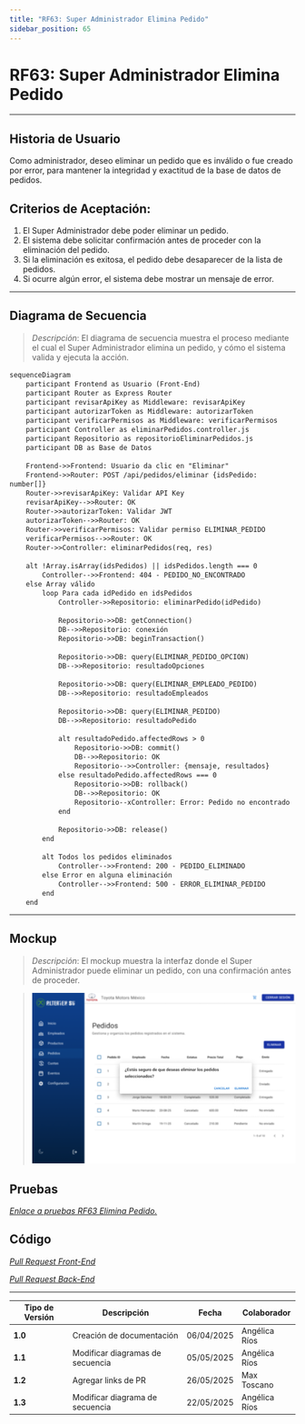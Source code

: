 ```yaml
---
title: "RF63: Super Administrador Elimina Pedido"
sidebar_position: 65
---
```


# RF63: Super Administrador Elimina Pedido

---

## Historia de Usuario

Como administrador, deseo eliminar un pedido que es inválido o fue creado por error, para mantener la integridad y exactitud de la base de datos de pedidos.​

## **Criterios de Aceptación:**

1. El Super Administrador debe poder eliminar un pedido.
2. El sistema debe solicitar confirmación antes de proceder con la eliminación del pedido.
3. Si la eliminación es exitosa, el pedido debe desaparecer de la lista de pedidos.
4. Si ocurre algún error, el sistema debe mostrar un mensaje de error.

---

## **Diagrama de Secuencia**

> _Descripción_: El diagrama de secuencia muestra el proceso mediante el cual el Super Administrador elimina un pedido, y cómo el sistema valida y ejecuta la acción.

```mermaid
sequenceDiagram
    participant Frontend as Usuario (Front-End)
    participant Router as Express Router
    participant revisarApiKey as Middleware: revisarApiKey
    participant autorizarToken as Middleware: autorizarToken
    participant verificarPermisos as Middleware: verificarPermisos
    participant Controller as eliminarPedidos.controller.js
    participant Repositorio as repositorioEliminarPedidos.js
    participant DB as Base de Datos

    Frontend->>Frontend: Usuario da clic en "Eliminar"
    Frontend->>Router: POST /api/pedidos/eliminar {idsPedido: number[]}
    Router->>revisarApiKey: Validar API Key
    revisarApiKey-->>Router: OK
    Router->>autorizarToken: Validar JWT
    autorizarToken-->>Router: OK
    Router->>verificarPermisos: Validar permiso ELIMINAR_PEDIDO
    verificarPermisos-->>Router: OK
    Router->>Controller: eliminarPedidos(req, res)

    alt !Array.isArray(idsPedidos) || idsPedidos.length === 0
        Controller-->>Frontend: 404 - PEDIDO_NO_ENCONTRADO
    else Array válido
        loop Para cada idPedido en idsPedidos
            Controller->>Repositorio: eliminarPedido(idPedido)

            Repositorio->>DB: getConnection()
            DB-->>Repositorio: conexión
            Repositorio->>DB: beginTransaction()

            Repositorio->>DB: query(ELIMINAR_PEDIDO_OPCION)
            DB-->>Repositorio: resultadoOpciones

            Repositorio->>DB: query(ELIMINAR_EMPLEADO_PEDIDO)
            DB-->>Repositorio: resultadoEmpleados

            Repositorio->>DB: query(ELIMINAR_PEDIDO)
            DB-->>Repositorio: resultadoPedido

            alt resultadoPedido.affectedRows > 0
                Repositorio->>DB: commit()
                DB-->>Repositorio: OK
                Repositorio-->>Controller: {mensaje, resultados}
            else resultadoPedido.affectedRows === 0
                Repositorio->>DB: rollback()
                DB-->>Repositorio: OK
                Repositorio--xController: Error: Pedido no encontrado
            end

            Repositorio->>DB: release()
        end

        alt Todos los pedidos eliminados
            Controller-->>Frontend: 200 - PEDIDO_ELIMINADO
        else Error en alguna eliminación
            Controller-->>Frontend: 500 - ERROR_ELIMINAR_PEDIDO
        end
    end
```

---

## **Mockup**

> _Descripción_: El mockup muestra la interfaz donde el Super Administrador puede eliminar un pedido, con una confirmación antes de proceder.

> ![Interfaz de eliminar pedidos](imagenes/RF63EliminaPedido.png)

## **Pruebas**

_<u>[Enlace a pruebas RF63 Elimina Pedido.](https://docs.google.com/spreadsheets/d/1NLGwGrGA5PVOEzLaqxa8Ts1D_Ng3QzzqNKWJYUzxD-M/edit?gid=701264535#gid=701264535)</u>_

## **Código**

_<u>[Pull Request Front-End](https://github.com/CodeAnd-Co/Frontend-Text-Lines/pull/62)</u>_

_<u>[Pull Request Back-End](https://github.com/CodeAnd-Co/Backend-textiles/pull/55)</u>_

---

| **Tipo de Versión** | **Descripción**                  | **Fecha**  | **Colaborador** |
| ------------------- | -------------------------------- | ---------- | --------------- |
| **1.0**             | Creación de documentación        | 06/04/2025 | Angélica Ríos   |
| **1.1**             | Modificar diagramas de secuencia | 05/05/2025 | Angélica Ríos   |
| **1.2**             | Agregar links de PR              | 26/05/2025 | Max Toscano     |
| **1.3**             | Modificar diagrama de secuencia  | 22/05/2025 | Angélica Ríos   |
